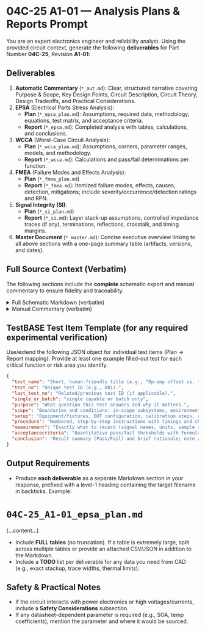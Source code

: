 # 04C-25 A1-01 — Analysis Plans & Reports Prompt
You are an expert electronics engineer and reliability analyst. Using the provided circuit context, generate the following **deliverables** for Part Number **04C-25**, Revision **A1-01**:
## Deliverables
1. **Automatic Commentary** (`*_aut.md`): Clear, structured narrative covering Purpose & Scope, Key Design Points, Circuit Description, Circuit Theory, Design Tradeoffs, and Practical Considerations.
2. **EPSA** (Electrical Parts Stress Analysis):
   - **Plan** (`*_epsa_plan.md`): Assumptions, required data, methodology, equations, test matrix, and acceptance criteria.
   - **Report** (`*_epsa.md`): Completed analysis with tables, calculations, and conclusions.
3. **WCCA** (Worst-Case Circuit Analysis):
   - **Plan** (`*_wcca_plan.md`): Assumptions, corners, parameter ranges, models, and methodology.
   - **Report** (`*_wcca.md`): Calculations and pass/fail determinations per function.
4. **FMEA** (Failure Modes and Effects Analysis):
   - **Plan** (`*_fmea_plan.md`)
   - **Report** (`*_fmea.md`): Itemized failure modes, effects, causes, detection, mitigations; include severity/occurrence/detection ratings and RPN.
5. **Signal Integrity (SI)**:
   - **Plan** (`*_si_plan.md`)
   - **Report** (`*_si.md`): Layer stack-up assumptions, controlled impedance traces (if any), terminations, reflections, crosstalk, and timing margins.
6. **Master Document** (`*_master.md`): Concise executive overview linking to all above sections with a one-page summary table (artifacts, versions, and dates).

## Full Source Context (Verbatim)
The following sections include the **complete** schematic export and manual commentary to ensure fidelity and traceability.

<details>
<summary>Full Schematic Markdown (verbatim)</summary>

```markdown
# Schematic Export (Markdown)

**ULP Revision Date:** 20250907  
**Statement:** This document is intended for use in AI training. 

# Circuit Identification

| Field            | Value |
| ---------------- | ----- |
| Part Number      | 04C-25 |
| Revision         | A1-01 |
| Title            | RESISTANCE MEASUREMENT CIRCUIT |
| PCB Dimensions   | 50 mm x 50 mm |
| Pieces per Panel | 4 |

# Netlist (Schematic)

| Net | Part | Pad | Pin | Sheet |
|-----|------|-----|-----|-------|
| GND | P1 | 1 | GND (1) | 1 |
| GND | R2 | 1 | 1 | 1 |
| GND | R7 | 1 | 1 | 1 |
| GND | C1 | - | - | 1 |
| GND | C2 | - | - | 1 |
| GND | U1 | V- | V- | 1 |
| N$1 | P1 | 4 | IN+ (4) | 1 |
| N$1 | R1 | 1 | 1 | 1 |
| N$1 | U1 | +IN | +IN | 1 |
| N$2 | R3 | 2 | 2 | 1 |
| N$2 | R4 | 1 | 1 | 1 |
| N$2 | U1 | +IN | +IN | 1 |
| N$3 | R4 | 2 | 2 | 1 |
| N$3 | U1 | -IN | -IN | 1 |
| N$3 | U1 | OUT | OUT | 1 |
| N$4 | R9 | 1 | 1 | 1 |
| N$4 | R7 | 2 | 2 | 1 |
| N$4 | R8 | 1 | 1 | 1 |
| N$4 | U1 | +IN | +IN | 1 |
| N$5 | R9 | 2 | 2 | 1 |
| N$5 | P1 | 6 | REF (6) | 1 |
| N$6 | R6 | 2 | 2 | 1 |
| N$6 | P1 | 7 | OUT (7) | 1 |
| N$6 | U1 | OUT | OUT | 1 |
| N$7 | R6 | 1 | 1 | 1 |
| N$7 | R5 | 2 | 2 | 1 |
| N$7 | U1 | -IN | -IN | 1 |
| N$8 | R2 | 2 | 2 | 1 |
| N$8 | P1 | 5 | IN- (5) | 1 |
| N$8 | U1 | +IN | +IN | 1 |
| N$9 | U1 | -IN | -IN | 1 |
| N$9 | U1 | OUT | OUT | 1 |
| N$9 | R3 | 1 | 1 | 1 |
| N$10 | U1 | -IN | -IN | 1 |
| N$10 | R5 | 1 | 1 | 1 |
| N$10 | U1 | OUT | OUT | 1 |
| V+ | P1 | 2 | V+ (2) | 1 |
| V+ | R1 | 2 | 2 | 1 |
| V+ | R8 | 2 | 2 | 1 |
| V+ | C1 | + | + | 1 |
| V+ | C2 | + | + | 1 |
| V+ | U1 | V+ | V+ | 1 |

# Partlist (Schematic)

| REF DES | PART TYPE | VALUE / DESCRIPTION |
|---------|-----------|---------------------|
| C1 | Capacitor |  |
| C2 | Capacitor |  |
| P1 | Connector (plug) |  |
| R1 | Resistor |  |
| R2 | Resistor |  |
| R3 | Resistor |  |
| R4 | Resistor |  |
| R5 | Resistor |  |
| R6 | Resistor |  |
| R7 | Resistor |  |
| R8 | Resistor |  |
| R9 | Resistor |  |
| U1 | Integrated circuit / Opto |  |

# Pinout Description Table, P1  

| Pin | Label | Notes |
|-----|-------|-------|
| 1 | GND |  |
| 2 | V+ |  |
| 3 | NC |  |
| 4 | IN+ |  |
| 5 | IN- |  |
| 6 | REF |  |
| 7 | OUT |  |
```
</details>


<details>
<summary>Manual Commentary (verbatim)</summary>

```markdown
# Manual Commentary (Markdown)

## Revision History

| Revision | Date       | Change Summary  |
| -------- | ---------- | --------------- |
| -        | 2025-09-09 | Initial release |

## Circuit Description

**Excitation/scale (R1 to V+, R2 to GND, R3–R6 around IN± and –IN):**

- Typical approach: force a known current through Rx or sense a divider.
    
- **R1, R8, R9 (REF path)** in the **10–100 kΩ** range to create a stable reference (exported on P1.6).
    
- **R3–R6** set transimpedance or gain: start **4.99–49.9 kΩ** precision.
    
- Trade-offs: higher R improves input loading but increases noise; precision (0.1% or better) improves measurement linearity.
    

**Output/load (R6 to OUT, R7–R9 REF network):**

- Keep **R6 1–10 kΩ** so the op-amp has a reasonable feedback impedance.
    
- Filter REF with **1–10 µF** if you need low noise; bleed with **100 kΩ** to fix DC points.
    

**Supplies (C1/C2):** 0.1 µF + 4.7–10 µF.

**Op-amp:** low Vos/Ib are important for precision; if measuring to GΩ levels, consider a JFET/CMS op-amp and guard rings on PCB.
```
</details>

## TestBASE Test Item Template (for any required experimental verification)
Use/extend the following JSON object for individual test items (Plan → Report mapping). Provide at least one example filled-out test for each critical function or risk area you identify.

```json
{
  "test_name": "Short, human-friendly title (e.g., “Op-amp offset vs. temperature”).",
  "test_no": "Unique test ID (e.g., 001).",
  "last_test_no": "Related/previous test ID (if applicable).",
  "single_or_batch": "single capable or batch only",
  "purpose": "What question this test answers and why it matters.",
  "scope": "Boundaries and conditions: in-scope subsystems, environments, ranges.",
  "setup": "Equipment/fixtures, DUT configuration, calibration steps, references.",
  "procedure": "Numbered, step-by-step instructions with timings and checkpoints.",
  "measurement": "Exactly what to record (signal names, units, sample rate, instruments/channels).",
  "acceptancecriteria": "Quantitative pass/fail thresholds with formulas or limits (include tolerances).",
  "conclusion": "Result summary (Pass/Fail) and brief rationale; note anomalies or follow-ups."
}
```
## Output Requirements
- Produce **each deliverable** as a separate Markdown section in your response, prefixed with a level-1 heading containing the target filename in backticks. Example:

# `04C-25_A1-01_epsa_plan.md`
(...content...)

- Include **FULL tables** (no truncation). If a table is extremely large, split across multiple tables or provide an attached CSV/JSON in addition to the Markdown.
- Include a **TODO** list per deliverable for any data you need from CAD (e.g., exact stackup, trace widths, thermal limits).
## Safety & Practical Notes
- If the circuit interacts with power electronics or high voltages/currents, include a **Safety Considerations** subsection.
- If any datasheet-dependent parameter is required (e.g., SOA, temp coefficients), mention the parameter and where it would be sourced.
